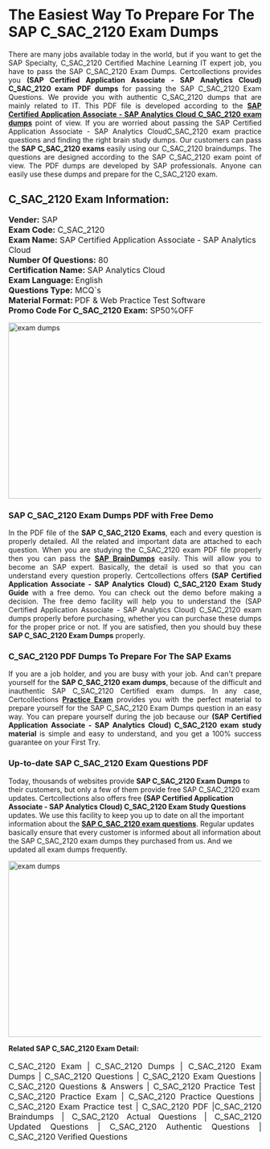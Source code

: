 <h1>The Easiest Way To Prepare For The SAP C_SAC_2120 Exam Dumps</h1> <p style="text-align:justify">There are many jobs available today in the world, but if you want to get the SAP Specialty, C_SAC_2120 Certified Machine Learning IT expert job, you have to pass the SAP C_SAC_2120 Exam Dumps. Certcollections provides you <strong>(SAP Certified Application Associate - SAP Analytics Cloud) C_SAC_2120 exam PDF dumps</strong> for passing the SAP C_SAC_2120 Exam Questions. We provide you with authentic C_SAC_2120 dumps that are mainly related to IT. This PDF file is developed according to the <a href="https://www.certsofficial.com/sap/c_sac_2120-questions"><strong>SAP Certified Application Associate - SAP Analytics Cloud C_SAC_2120 exam dumps</strong></a> point of view. If you are worried about passing the SAP Certified Application Associate - SAP Analytics CloudC_SAC_2120 exam practice questions and finding the right brain study dumps. Our customers can pass the <strong>SAP C_SAC_2120 exams </strong>easily using our C_SAC_2120 braindumps. The questions are designed according to the SAP C_SAC_2120 exam point of view. The PDF dumps are developed by SAP professionals. Anyone can easily use these dumps and prepare for the C_SAC_2120 exam.</p> <h2><strong>C_SAC_2120 Exam Information:</strong></h2> <p><span style="font-size:16px"><strong>Vender:</strong> SAP<br /> <strong>Exam Code:</strong> C_SAC_2120<br /> <strong>Exam Name:</strong> SAP Certified Application Associate - SAP Analytics Cloud<br /> <strong>Number Of Questions:</strong> 80<br /> <strong>Certification Name:</strong> SAP Analytics Cloud<br /> <strong>Exam Language: </strong>English<br /> <strong>Questions Type:</strong> MCQ`s<br /> <strong>Material Format: </strong>PDF & Web Practice Test Software<br /> <strong>Promo Code For C_SAC_2120 Exam:</strong> SP50%OFF</span></p> <p><a href="https://www.certsofficial.com/sap/c_sac_2120-questions" rel="no-follow"><img alt="exam dumps" src="https://www.certcollections.com/uploads/content/certsofficial.jpg" style="height:350px; width:750px" /></a></p> <h3><strong>SAP C_SAC_2120 Exam Dumps PDF with Free Demo</strong></h3> <p style="text-align:justify">In the PDF file of the <strong>SAP C_SAC_2120 Exams</strong>, each and every question is properly detailed. All the related and important data are attached to each question. When you are studying the C_SAC_2120 exam PDF file properly then you can pass the <a href="https://www.certsofficial.com/sap-dumps"><strong>SAP BrainDumps</strong></a> easily. This will allow you to become an SAP expert. Basically, the detail is used so that you can understand every question properly. Certcollections offers <strong>(SAP Certified Application Associate - SAP Analytics Cloud) C_SAC_2120 Exam Study Guide</strong> with a free demo. You can check out the demo before making a decision. The free demo facility will help you to understand the (SAP Certified Application Associate - SAP Analytics Cloud) C_SAC_2120 exam dumps properly before purchasing, whether you can purchase these dumps for the proper price or not. If you are satisfied, then you should buy these <strong>SAP C_SAC_2120 Exam Dumps</strong> properly.</p> <h3><strong>C_SAC_2120 PDF Dumps To Prepare For The SAP Exams</strong></h3> <p style="text-align:justify">If you are a job holder, and you are busy with your job. And can't prepare yourself for the <strong>SAP C_SAC_2120 exam dumps</strong>, because of the difficult and inauthentic SAP C_SAC_2120 Certified exam dumps. In any case, Certcollections <strong><a href="https://www.certsofficial.com/">Practice Exam</a></strong> provides you with the perfect material to prepare yourself for the SAP C_SAC_2120 Exam Dumps question in an easy way. You can prepare yourself during the job because our <strong>(SAP Certified Application Associate - SAP Analytics Cloud) C_SAC_2120 exam study material</strong> is simple and easy to understand, and you get a 100% success guarantee on your First Try.</p> <h3><strong>Up-to-date SAP C_SAC_2120 Exam Questions PDF</strong></h3> <p>Today, thousands of websites provide <strong>SAP C_SAC_2120 Exam Dumps</strong> to their customers, but only a few of them provide free SAP C_SAC_2120 exam updates. Certcollections also offers free <strong>(SAP Certified Application Associate - SAP Analytics Cloud) C_SAC_2120 Exam Study Questions</strong> updates. We use this facility to keep you up to date on all the important information about the <a href="https://www.certsofficial.com/sap/c_sac_2120-questions"><strong>SAP C_SAC_2120 exam questions</strong></a>. Regular updates basically ensure that every customer is informed about all information about the SAP C_SAC_2120 exam dumps they purchased from us. And we updated all exam dumps frequently.</p> <p><a href="https://www.certsofficial.com/sap/c_sac_2120-questions"><img alt="exam dumps " src="https://www.certcollections.com/uploads/content/certsofficial2.jpg" style="height:350px; width:750px" /></a></p> <p style="text-align:justify"><span style="font-size:14px"><strong>Related SAP C_SAC_2120 Exam Detail:</strong></span><br /> <br /> <span style="font-size:16px">C_SAC_2120 Exam | C_SAC_2120 Dumps | C_SAC_2120 Exam Dumps | C_SAC_2120 Questions | C_SAC_2120 Exam Questions | C_SAC_2120 Questions & Answers | C_SAC_2120 Practice Test | C_SAC_2120 Practice Exam | C_SAC_2120 Practice Questions | C_SAC_2120 Exam Practice test | C_SAC_2120 PDF |C_SAC_2120 Braindumps | C_SAC_2120 Actual Questions | C_SAC_2120 Updated Questions | C_SAC_2120 Authentic Questions | C_SAC_2120 Verified Questions</span></p>

